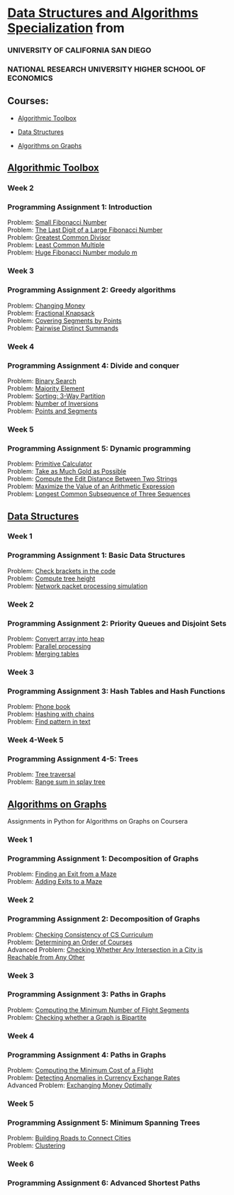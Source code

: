# [Data Structures and Algorithms Specialization](https://www.coursera.org/specializations/data-structures-algorithms>) from
### UNIVERSITY OF CALIFORNIA SAN DIEGO 
### NATIONAL RESEARCH UNIVERSITY HIGHER SCHOOL OF ECONOMICS

## Courses:

- [Algorithmic Toolbox](https://www.coursera.org/learn/Algorithmic-Toolbox)

- [Data Structures](https://www.coursera.org/learn/data-structures/)

- [Algorithms on Graphs]()


## [Algorithmic Toolbox](https://www.coursera.org/learn/Algorithmic-Toolbox) </br>

### Week 2
### Programming Assignment 1: Introduction

Problem: [Small Fibonacci Number](https://github.com/Sergei-Morozov/Coursera_Data-Structures-and-Algorithms/blob/master/Algorithmic-Toolbox/week2/fib.py) </br>
Problem: [The Last Digit of a Large Fibonacci Number](https://github.com/Sergei-Morozov/Coursera_Data-Structures-and-Algorithms/blob/master/Algorithmic-Toolbox/week2/fibonacci_last_digit.py) </br>
Problem: [Greatest Common Divisor](https://github.com/Sergei-Morozov/Coursera_Data-Structures-and-Algorithms/blob/master/Algorithmic-Toolbox/week2/gcd.py) </br>
Problem: [Least Common Multiple](https://github.com/Sergei-Morozov/Coursera_Data-Structures-and-Algorithms/blob/master/Algorithmic-Toolbox/week2/lcm.py) </br>
Problem: [Huge Fibonacci Number modulo m](https://github.com/Sergei-Morozov/Coursera_Data-Structures-and-Algorithms/blob/master/Algorithmic-Toolbox/week2/fibonacci_huge.py) </br>

### Week 3
### Programming Assignment 2: Greedy algorithms

Problem: [Changing Money](https://github.com/Sergei-Morozov/Coursera_Data-Structures-and-Algorithms/blob/master/Algorithmic-Toolbox/week3/change.py) </br>
Problem: [Fractional Knapsack](https://github.com/Sergei-Morozov/Coursera_Data-Structures-and-Algorithms/blob/master/Algorithmic-Toolbox/week3/fractional_knapsack.py) </br>
Problem: [Covering Segments by Points](https://github.com/Sergei-Morozov/Coursera_Data-Structures-and-Algorithms/blob/master/Algorithmic-Toolbox/week3/covering_segments.py) </br>
Problem: [Pairwise Distinct Summands](https://github.com/Sergei-Morozov/Coursera_Data-Structures-and-Algorithms/blob/master/Algorithmic-Toolbox/week3/different_summands.py) </br>

### Week 4
### Programming Assignment 4: Divide and conquer

Problem: [Binary Search](https://github.com/Sergei-Morozov/Coursera_Data-Structures-and-Algorithms/blob/master/Algorithmic-Toolbox/week4/binary_search.py) </br>
Problem: [Majority Element](https://github.com/Sergei-Morozov/Coursera_Data-Structures-and-Algorithms/blob/master/Algorithmic-Toolbox/week4/majority_element.py) </br>
Problem: [Sorting: 3-Way Partition](https://github.com/Sergei-Morozov/Coursera_Data-Structures-and-Algorithms/blob/master/Algorithmic-Toolbox/week4/sorting.py) </br>
Problem: [Number of Inversions](https://github.com/Sergei-Morozov/Coursera_Data-Structures-and-Algorithms/blob/master/Algorithmic-Toolbox/week4/inversions.py) </br>
Problem: [Points and Segments](https://github.com/Sergei-Morozov/Coursera_Data-Structures-and-Algorithms/blob/master/Algorithmic-Toolbox/week4/points_and_segments.py) </br>

### Week 5
### Programming Assignment 5: Dynamic programming

Problem: [Primitive Calculator](https://github.com/Sergei-Morozov/Coursera_Data-Structures-and-Algorithms/blob/master/Algorithmic-Toolbox/week5/primitive_calculator.py) </br>
Problem: [Take as Much Gold as Possible](https://github.com/Sergei-Morozov/Coursera_Data-Structures-and-Algorithms/blob/master/Algorithmic-Toolbox/week5/knapsack.py) </br>
Problem: [Compute the Edit Distance Between Two Strings](https://github.com/Sergei-Morozov/Coursera_Data-Structures-and-Algorithms/blob/master/Algorithmic-Toolbox/week5/edit_distance.py) </br>
Problem: [Maximize the Value of an Arithmetic Expression](https://github.com/Sergei-Morozov/Coursera_Data-Structures-and-Algorithms/blob/master/Algorithmic-Toolbox/week5/placing_parentheses.py) </br>
Problem: [Longest Common Subsequence of Three Sequences](https://github.com/Sergei-Morozov/Coursera_Data-Structures-and-Algorithms/blob/master/Algorithmic-Toolbox/week5/lcs3.py) </br>

## [Data Structures](https://www.coursera.org/learn/data-structures/) </br>

### Week 1
### Programming Assignment 1: Basic Data Structures

Problem: [Check brackets in the code](https://github.com/Sergei-Morozov/Coursera_Data-Structures-and-Algorithms/blob/master/Data-Structures/week1/check_brackets_in_code/check_brackets.py) </br>
Problem: [Compute tree height](https://github.com/Sergei-Morozov/Coursera_Data-Structures-and-Algorithms/blob/master/Data-Structures/week1/tree_height/tree-height.py) </br>
Problem: [Network packet processing simulation](https://github.com/Sergei-Morozov/Coursera_Data-Structures-and-Algorithms/blob/master/Data-Structures/week1/network_packet_processing_simulation/process_packages.py) </br>

### Week 2
### Programming Assignment 2: Priority Queues and Disjoint Sets

Problem: [Convert array into heap](https://github.com/Sergei-Morozov/Coursera_Data-Structures-and-Algorithms/blob/master/Data-Structures/week2/make_heap) </br>
Problem: [Parallel processing](https://github.com/Sergei-Morozov/Coursera_Data-Structures-and-Algorithms/blob/master/Data-Structures/week2/job_queue/job_queue.py) </br>
Problem: [Merging tables](https://github.com/Sergei-Morozov/Coursera_Data-Structures-and-Algorithms/blob/master/Data-Structures/week2/merging_tables/merging_tables.py) </br>

### Week 3
### Programming Assignment 3: Hash Tables and Hash Functions

Problem: [Phone book](https://github.com/Sergei-Morozov/Coursera_Data-Structures-and-Algorithms/blob/master/Data-Structures/week3/phone_book/phone_book.py) </br>
Problem: [Hashing with chains](https://github.com/Sergei-Morozov/Coursera_Data-Structures-and-Algorithms/blob/master/Data-Structures/week3/hash_chains/hash_chains.py) </br>
Problem: [Find pattern in text](https://github.com/Sergei-Morozov/Coursera_Data-Structures-and-Algorithms/blob/master/Data-Structures/week3/hash_substring/hash_substring.py) </br>

### Week 4-Week 5
### Programming Assignment 4-5: Trees

Problem: [Tree traversal](https://github.com/Sergei-Morozov/Coursera_Data-Structures-and-Algorithms/blob/master/Data-Structures/week5/tree_orders/tree-orders.py) </br>
Problem: [Range sum in splay tree](https://github.com/Sergei-Morozov/Coursera_Data-Structures-and-Algorithms/blob/master/Data-Structures/week5/set_range_sum/set_range_sum.py) </br>

## [Algorithms on Graphs]()
Assignments in Python for Algorithms on Graphs on Coursera

### Week 1
### Programming Assignment 1: Decomposition of Graphs
Problem: [Finding an Exit from a Maze](https://github.com/Sergei-Morozov/Coursera_Data-Structures-and-Algorithms/blob/master/Algorithms%20on%20Graphs/week1/reachability/reachability.py) </br>
Problem: [Adding Exits to a Maze](https://github.com/Sergei-Morozov/Coursera_Data-Structures-and-Algorithms/blob/master/Algorithms%20on%20Graphs/week1/connected_components/connected_components.py) </br>

### Week 2
### Programming Assignment 2: Decomposition of Graphs
Problem: [Checking Consistency of CS Curriculum](https://github.com/Sergei-Morozov/Coursera_Data-Structures-and-Algorithms/blob/master/Algorithms%20on%20Graphs/week2/acyclicity/acyclicity.py) </br>
Problem: [Determining an Order of Courses](https://github.com/Sergei-Morozov/Coursera_Data-Structures-and-Algorithms/blob/master/Algorithms%20on%20Graphs/week2/toposort/toposort.py) </br>
Advanced Problem: [Checking Whether Any Intersection in a City
is Reachable from Any Other](https://github.com/Sergei-Morozov/Coursera_Data-Structures-and-Algorithms/blob/master/Algorithms%20on%20Graphs/week2/strongly_connected/strongly_connected.py) </br>

### Week 3
### Programming Assignment 3: Paths in Graphs
Problem: [Computing the Minimum Number of Flight Segments](https://github.com/Sergei-Morozov/Coursera_Data-Structures-and-Algorithms/blob/master/Algorithms%20on%20Graphs/week3/bfs/bfs.py) </br>
Problem: [Checking whether a Graph is Bipartite](https://github.com/Sergei-Morozov/Coursera_Data-Structures-and-Algorithms/blob/master/Algorithms%20on%20Graphs/week3/bipartite/bipartite.py) </br>

### Week 4
### Programming Assignment 4: Paths in Graphs
Problem: [Computing the Minimum Cost of a Flight](https://github.com/Sergei-Morozov/Coursera_Data-Structures-and-Algorithms/blob/master/Algorithms%20on%20Graphs/week4/dijkstra/dijkstra.py) </br>
Problem: [Detecting Anomalies in Currency Exchange Rates](https://github.com/Sergei-Morozov/Coursera_Data-Structures-and-Algorithms/blob/master/Algorithms%20on%20Graphs/week4/negative_cycle/negative_cycle.py) </br>
Advanced Problem: [Exchanging Money Optimally](https://github.com/Sergei-Morozov/Coursera_Data-Structures-and-Algorithms/blob/master/Algorithms%20on%20Graphs/week4/shortest_paths/shortest_paths.py) </br>

### Week 5
### Programming Assignment 5: Minimum Spanning Trees
Problem: [Building Roads to Connect Cities](https://github.com/Sergei-Morozov/Coursera_Data-Structures-and-Algorithms/blob/master/Algorithms%20on%20Graphs/week5/connecting_points/connecting_points.py) </br>
Problem: [Clustering](https://github.com/Sergei-Morozov/Coursera_Data-Structures-and-Algorithms/blob/master/Algorithms%20on%20Graphs/week5/clustering/clustering.py) </br>

### Week 6
### Programming Assignment 6: Advanced Shortest Paths
